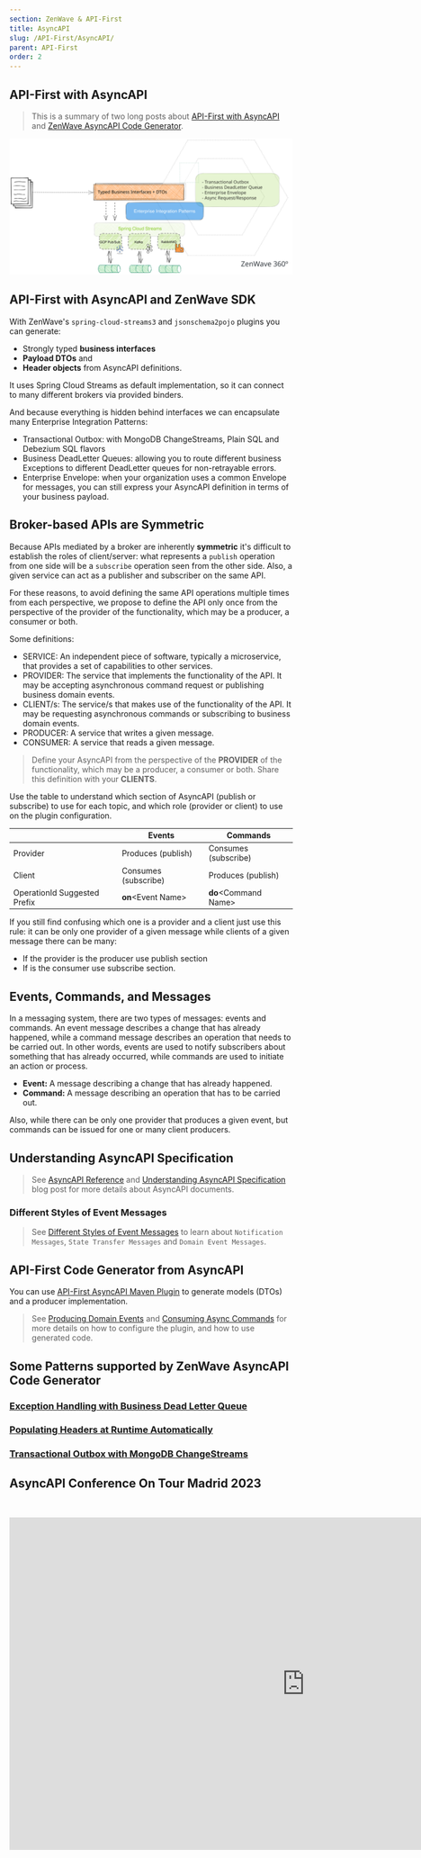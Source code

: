 ```yaml
---
section: ZenWave & API-First
title: AsyncAPI
slug: /API-First/AsyncAPI/
parent: API-First
order: 2
---
```


## API-First with AsyncAPI

> This is a summary of two long posts about [API-First with AsyncAPI](/posts/API-First-with-AsyncAPI-And-ZenWave-SDK/) and [ZenWave AsyncAPI Code Generator](/posts/ZenWave-AsyncAPI-Code-Generator/).

![AsyncAPI and Spring Cloud Streams 3](/posts/ZenWave-AsyncAPI-Code-Generator/ZenWave360-AsyncAPI-SpringCloudStreams.excalidraw.svg)

## API-First with AsyncAPI and ZenWave SDK

With ZenWave's `spring-cloud-streams3` and `jsonschema2pojo` plugins you can generate:
- Strongly typed **business interfaces**
- **Payload DTOs** and
- **Header objects** from AsyncAPI definitions.

It uses Spring Cloud Streams as default implementation, so it can connect to many different brokers via provided binders.

And because everything is hidden behind interfaces we can encapsulate many Enterprise Integration Patterns:

- Transactional Outbox: with MongoDB ChangeStreams, Plain SQL and Debezium SQL flavors
- Business DeadLetter Queues: allowing you to route different business Exceptions to different DeadLetter queues for non-retrayable errors.
- Enterprise Envelope: when your organization uses a common Envelope for messages, you can still express your AsyncAPI definition in terms of your business payload.

## Broker-based APIs are Symmetric

Because APIs mediated by a broker are inherently **symmetric** it's difficult to establish the roles of client/server: what represents a `publish` operation from one side will be a `subscribe` operation seen from the other side. Also, a given service can act as a publisher and subscriber on the same API.

For these reasons, to avoid defining the same API operations multiple times from each perspective, we propose to define the API only once from the perspective of the provider of the functionality, which may be a producer, a consumer or both.

Some definitions:

- SERVICE: An independent piece of software, typically a microservice, that provides a set of capabilities to other services.
- PROVIDER: The service that implements the functionality of the API. It may be accepting asynchronous command request or publishing business domain events.
- CLIENT/s: The service/s that makes use of the functionality of the API. It may be requesting asynchronous commands or subscribing to business domain events.
- PRODUCER: A service that writes a given message.
- CONSUMER: A service that reads a given message.

> Define your AsyncAPI from the perspective of the **PROVIDER** of the functionality, which may be a producer, a consumer or both. Share this definition with your **CLIENTS**.

Use the table to understand which section of AsyncAPI (publish or subscribe) to use for each topic, and which role (provider or client) to use on the plugin configuration.

|                              | Events                | Commands                |
|------------------------------|-----------------------|-------------------------|
| Provider                     | Produces (publish)    | Consumes (subscribe)    |
| Client                       | Consumes (subscribe)  | Produces (publish)      |
| OperationId Suggested Prefix | **on**&lt;Event Name> | **do**&lt;Command Name> |

If you still find confusing which one is a provider and a client just use this rule: it can be only one provider of a given message while clients of a given message there can be many:

- If the provider is the producer use publish section
- If is the consumer use subscribe section.

## Events, Commands, and Messages

In a messaging system, there are two types of messages: events and commands. An event message describes a change that has already happened, while a command message describes an operation that needs to be carried out. In other words, events are used to notify subscribers about something that has already occurred, while commands are used to initiate an action or process.

- **Event:** A message describing a change that has already happened.
- **Command:** A message describing an operation that has to be carried out.

Also, while there can be only one provider that produces a given event, but commands can be issued for one or many client producers.

## Understanding AsyncAPI Specification

> See [AsyncAPI Reference](https://www.asyncapi.com/docs/reference) and [Understanding AsyncAPI Specification](/posts/API-First-with-AsyncAPI-And-ZenWave-SDK/#understanding-asyncapi-definition) blog post for more details about AsyncAPI documents.

### Different Styles of Event Messages

> See [Different Styles of Event Messages](/posts/API-First-with-AsyncAPI-And-ZenWave-SDK/#different-styles-of-event-messages) to learn about `Notification Messages`, `State Transfer Messages` and `Domain Event Messages`.

## API-First Code Generator from AsyncAPI

You can use [API-First AsyncAPI Maven Plugin](https://www.zenwave360.io/zenwave-sdk/plugins/asyncapi-spring-cloud-streams3/#maven-plugin-configuration-api-first) to generate models (DTOs) and a producer implementation.

> See [Producing Domain Events](/docs/zenwave-sdk/producing-domain-events) and [Consuming Async Commands](/docs/zenwave-sdk/consuming-async-commands) for more details on how to configure the plugin, and how to use generated code.

## Some Patterns supported by ZenWave AsyncAPI Code Generator

### [Exception Handling with Business Dead Letter Queue](/posts/ZenWave-AsyncAPI-Code-Generator/#exception-handling-with-business-dead-letter-queue)

### [Populating Headers at Runtime Automatically](/posts/ZenWave-AsyncAPI-Code-Generator/#populating-headers-at-runtime-automatically)

### [Transactional Outbox with MongoDB ChangeStreams](https://www.zenwave360.io/zenwave-sdk/plugins/asyncapi-spring-cloud-streams3/#provider-imperative-style-with-mongodb-transactional-outbox)


## AsyncAPI Conference On Tour Madrid 2023

&nbsp;

<iframe width="1050" height="591" src="https://www.youtube.com/embed/gUsoD8RaCuw?si=KLGLktrNQqjxodg2" title="Code Generation For Enterprise Integration Patterns w/ AsyncAPI & ZenWave SDK - Ivan Garcia Sain-Aja" frameborder="0" allow="accelerometer; autoplay; clipboard-write; encrypted-media; gyroscope; picture-in-picture; web-share; fullscreen" allowfullscreen></iframe>

